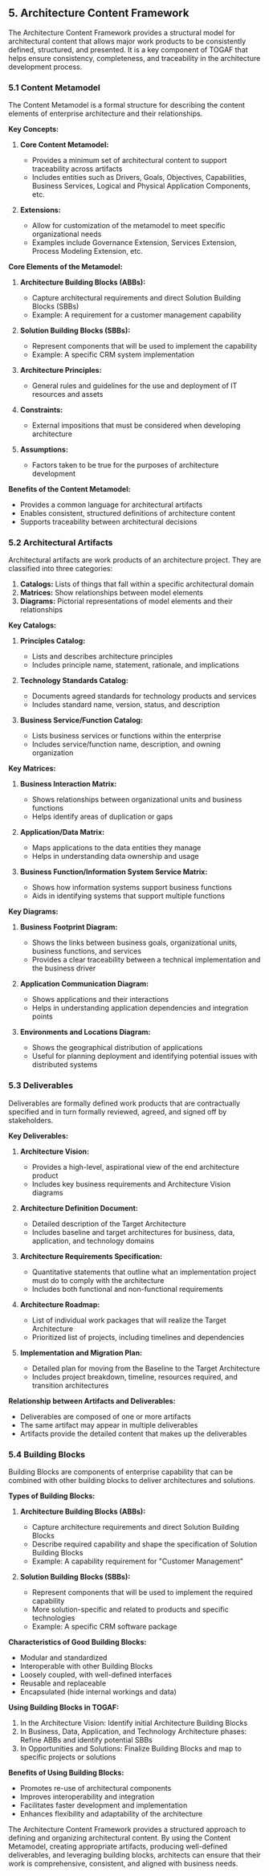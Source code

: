 ## 5. Architecture Content Framework

The Architecture Content Framework provides a structural model for architectural content that allows major work products to be consistently defined, structured, and presented. It is a key component of TOGAF that helps ensure consistency, completeness, and traceability in the architecture development process.

### 5.1 Content Metamodel

The Content Metamodel is a formal structure for describing the content elements of enterprise architecture and their relationships.

**Key Concepts:**

1. **Core Content Metamodel:**
   - Provides a minimum set of architectural content to support traceability across artifacts
   - Includes entities such as Drivers, Goals, Objectives, Capabilities, Business Services, Logical and Physical Application Components, etc.

2. **Extensions:**
   - Allow for customization of the metamodel to meet specific organizational needs
   - Examples include Governance Extension, Services Extension, Process Modeling Extension, etc.

**Core Elements of the Metamodel:**

1. **Architecture Building Blocks (ABBs):**
   - Capture architectural requirements and direct Solution Building Blocks (SBBs)
   - Example: A requirement for a customer management capability

2. **Solution Building Blocks (SBBs):**
   - Represent components that will be used to implement the capability
   - Example: A specific CRM system implementation

3. **Architecture Principles:**
   - General rules and guidelines for the use and deployment of IT resources and assets

4. **Constraints:**
   - External impositions that must be considered when developing architecture

5. **Assumptions:**
   - Factors taken to be true for the purposes of architecture development

**Benefits of the Content Metamodel:**
- Provides a common language for architectural artifacts
- Enables consistent, structured definitions of architecture content
- Supports traceability between architectural decisions

### 5.2 Architectural Artifacts

Architectural artifacts are work products of an architecture project. They are classified into three categories:

1. **Catalogs:** Lists of things that fall within a specific architectural domain
2. **Matrices:** Show relationships between model elements
3. **Diagrams:** Pictorial representations of model elements and their relationships

**Key Catalogs:**

1. **Principles Catalog:**
   - Lists and describes architecture principles
   - Includes principle name, statement, rationale, and implications

2. **Technology Standards Catalog:**
   - Documents agreed standards for technology products and services
   - Includes standard name, version, status, and description

3. **Business Service/Function Catalog:**
   - Lists business services or functions within the enterprise
   - Includes service/function name, description, and owning organization

**Key Matrices:**

1. **Business Interaction Matrix:**
   - Shows relationships between organizational units and business functions
   - Helps identify areas of duplication or gaps

2. **Application/Data Matrix:**
   - Maps applications to the data entities they manage
   - Helps in understanding data ownership and usage

3. **Business Function/Information System Service Matrix:**
   - Shows how information systems support business functions
   - Aids in identifying systems that support multiple functions

**Key Diagrams:**

1. **Business Footprint Diagram:**
   - Shows the links between business goals, organizational units, business functions, and services
   - Provides a clear traceability between a technical implementation and the business driver

2. **Application Communication Diagram:**
   - Shows applications and their interactions
   - Helps in understanding application dependencies and integration points

3. **Environments and Locations Diagram:**
   - Shows the geographical distribution of applications
   - Useful for planning deployment and identifying potential issues with distributed systems

### 5.3 Deliverables

Deliverables are formally defined work products that are contractually specified and in turn formally reviewed, agreed, and signed off by stakeholders.

**Key Deliverables:**

1. **Architecture Vision:**
   - Provides a high-level, aspirational view of the end architecture product
   - Includes key business requirements and Architecture Vision diagrams

2. **Architecture Definition Document:**
   - Detailed description of the Target Architecture
   - Includes baseline and target architectures for business, data, application, and technology domains

3. **Architecture Requirements Specification:**
   - Quantitative statements that outline what an implementation project must do to comply with the architecture
   - Includes both functional and non-functional requirements

4. **Architecture Roadmap:**
   - List of individual work packages that will realize the Target Architecture
   - Prioritized list of projects, including timelines and dependencies

5. **Implementation and Migration Plan:**
   - Detailed plan for moving from the Baseline to the Target Architecture
   - Includes project breakdown, timeline, resources required, and transition architectures

**Relationship between Artifacts and Deliverables:**
- Deliverables are composed of one or more artifacts
- The same artifact may appear in multiple deliverables
- Artifacts provide the detailed content that makes up the deliverables

### 5.4 Building Blocks

Building Blocks are components of enterprise capability that can be combined with other building blocks to deliver architectures and solutions.

**Types of Building Blocks:**

1. **Architecture Building Blocks (ABBs):**
   - Capture architecture requirements and direct Solution Building Blocks
   - Describe required capability and shape the specification of Solution Building Blocks
   - Example: A capability requirement for "Customer Management"

2. **Solution Building Blocks (SBBs):**
   - Represent components that will be used to implement the required capability
   - More solution-specific and related to products and specific technologies
   - Example: A specific CRM software package

**Characteristics of Good Building Blocks:**
- Modular and standardized
- Interoperable with other Building Blocks
- Loosely coupled, with well-defined interfaces
- Reusable and replaceable
- Encapsulated (hide internal workings and data)

**Using Building Blocks in TOGAF:**
1. In the Architecture Vision: Identify initial Architecture Building Blocks
2. In Business, Data, Application, and Technology Architecture phases: Refine ABBs and identify potential SBBs
3. In Opportunities and Solutions: Finalize Building Blocks and map to specific projects or solutions

**Benefits of Using Building Blocks:**
- Promotes re-use of architectural components
- Improves interoperability and integration
- Facilitates faster development and implementation
- Enhances flexibility and adaptability of the architecture

The Architecture Content Framework provides a structured approach to defining and organizing architectural content. By using the Content Metamodel, creating appropriate artifacts, producing well-defined deliverables, and leveraging building blocks, architects can ensure that their work is comprehensive, consistent, and aligned with business needs.


